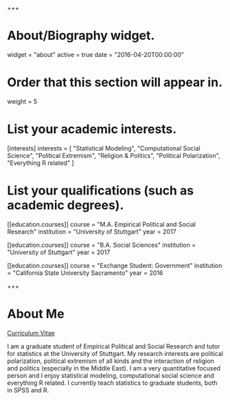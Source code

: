 +++
# About/Biography widget.
widget = "about"
active = true
date = "2016-04-20T00:00:00"

# Order that this section will appear in.
weight = 5

# List your academic interests.
[interests]
  interests = [
    "Statistical Modeling",
    "Computational Social Science",
    "Political Extremism",
    "Religion & Politics",
    "Political Polarization",
    "Everything R related"
  ]

# List your qualifications (such as academic degrees).
[[education.courses]]
  course = "M.A. Empirical Political and Social Research"
  institution = "University of Stuttgart"
  year = 2017

[[education.courses]]
  course = "B.A. Social Sciences"
  institution = "University of Stuttgart"
  year = 2017
 
[[education.courses]]
  course = "Exchange Student: Government"
  institution = "California State University Sacramento"
  year = 2016
 
+++

# About Me

<a href="https://docs.google.com/viewer?url=https://github.com/favstats/cv_hub/raw/master/docs/Votta_CV.pdf">Curriculum Vitae</a>

I am a graduate student of Empirical Political and Social Research and tutor for statistics at the University of Stuttgart. My research interests are political polarization, political extremism of all kinds and the interaction of religion and politics (especially in the Middle East). I am a very quantitative focused person and I enjoy statistical modeling, computational social science and everything R related. I currently teach statistics to graduate students, both in SPSS and R.

